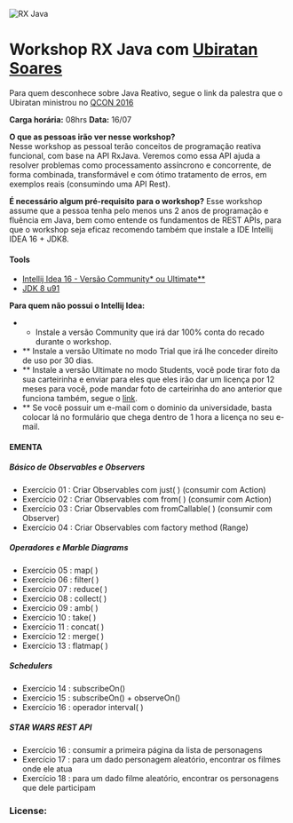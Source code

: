 ![RX Java](https://avatars3.githubusercontent.com/u/6407041?v=3&s=200)

# Workshop RX Java com [Ubiratan Soares](https://github.com/ubiratansoares)

  Para quem desconhece sobre Java Reativo, segue o link da palestra que o Ubiratan ministrou no [QCON 2016](http://qconsp.com/system/files/presentation-slides/programacao_reativa_funcional_com_rxjava.pdf) 

**Carga horária:** 08hrs
**Data:** 16/07

 **O que as pessoas irão ver nesse workshop?**  
  Nesse workshop as pessoal terão conceitos de programação reativa funcional, com base na API RxJava. Veremos como essa API ajuda a resolver problemas como processamento assíncrono e concorrente, de forma combinada, transformável e com ótimo tratamento de erros, em exemplos reais (consumindo uma API Rest). 

  **É necessário algum pré-requisito para o workshop?** 
  Esse workshop assume que a pessoa tenha pelo menos uns 2 anos de programação e fluência em Java, bem como entende os fundamentos de REST APIs, para que o workshop seja eficaz recomendo também que instale a IDE Intellij IDEA 16 + JDK8. 

#### Tools
 - [Intellij Idea 16 -  Versão Community* ou Ultimate** ](https://www.jetbrains.com/idea/download/)
 - [JDK 8 u91](http://www.oracle.com/technetwork/pt/java/javase/downloads/jdk8-downloads-2133151.html)
 
**Para quem não possui o Intellij Idea:**
- * Instale a versão Community que irá dar 100% conta do recado durante o workshop.
- ** Instale a versão Ultimate no modo Trial que irá lhe conceder direito de uso por 30 dias.
- ** Instale a versão Ultimate no modo Students, você pode tirar foto da sua carteirinha e enviar para eles que eles irão dar
um licença por 12 meses para você, pode mandar foto de carteirinha do ano anterior que funciona também, segue o [link](https://www.jetbrains.com/idea/buy/#edition=discounts).
- ** Se você possuir um e-mail com o dominio da universidade, basta colocar lá no formulário que chega dentro de 1 hora a licença no seu e-mail. 

#### EMENTA

##### Básico de Observables e Observers
-  Exercício 01 : Criar Observables com just( ) (consumir com Action)
-  Exercício 02 : Criar Observables com from( ) (consumir com Action)
-  Exercício 03 : Criar Observables com fromCallable( ) (consumir com Observer)
-  Exercício 04 : Criar Observables com factory method (Range)

#####  Operadores e Marble Diagrams
-  Exercício 05 : map( )
-  Exercício 06 : filter( )
-  Exercício 07 : reduce( )
-  Exercício 08 : collect( )
-  Exercício 09 : amb( )
-  Exercício 10 : take( )
-  Exercício 11 : concat( )
-  Exercício 12 : merge( )
-  Exercício 13 : flatmap( )

#####  Schedulers
-  Exercício 14 : subscribeOn()
-  Exercício 15 : subscribeOn() + observeOn()
-  Exercício 16 : operador interval( )

#####  STAR WARS REST API
-  Exercício 16 : consumir a primeira página da lista de personagens
-  Exercício 17 : para um dado personagem aleatório, encontrar os filmes onde ele atua
-  Exercício 18 : para um dado filme aleatório, encontrar os personagens que dele participam

### License:
